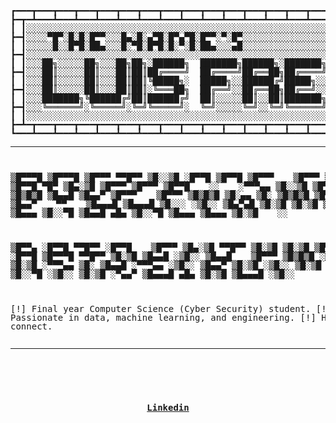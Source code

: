 # 
<pre style="line-height: 1; height: fit-content; overflow-x: hidden;">

┏━━━┳━━━┳━━━┳━━━┳━━━┳━━━┳━━━┳━━━┳━━━┳━━━┳━━━┳━━━┳━━━┳━━━┳━━━┳━━━┳━━━┳━━━┳━━━┳━━━┳━━━┳━━━┳━━━┳━━━┳━━━┳━━━┳━━━┓
┣━┳━┻━━━┻━━━┻━━━┻━━━┻━━━┻━━━┻━━━┻━━━┻━━━┻━━━┻━━━┻━━━┻━━━┻━━━┻━━━┻━━━┻━━━┻━━━┻━━━┻━━━┻━━━┻━━━┻━━━┻━━━┻━━━┻━┳━┫
┃ ┃░░░░░░░░░░░░░░░░░░░░░░░░░░░░░░░░░░░░░░░░░░░░░░░░░░░░░░░░░░░░░░░░░░░░░░░░░░░░░░░░░░░░░░░░░░░░░░░░░░░░░░░┃ ┃
┣━┫░░░░▀█▀░█░█░█▀▀░░░█▄░█░▄▀█░█▀▄▀█░█▀▀░▀░█▀░░░░░░░░░░░░░░░░░░░░░░░░░░░░░░░░░░░░░░░░░░░░░░░░░░░░░░░░░░░░░░┣━┫
┃ ┃░░░░░█░░█▀█░██▄░░░█░▀█░█▀█░█░▀░█░██▄░░░▄█░░░░░░░░░░░░░░░░░░░░░░░░░░░░░░░░░░░░░░░░░░░░░░░░░░░░░░░░░░░░░░┃ ┃
┣━┫░░░░░░░░░░░░░░░░░░░░░░░░░░░░░░░░░░░░░░░░░░░░░░░░░░░░░░░░░░░░░░░░░░░░░░░░░░░░░░░░░░░░░░░░░░░░░░░░░░░░░░░┣━┫
┃ ┃░░░██╗░░░░░██╗░░░██╗██╗░██████╗  ███████╗██████╗░███████╗███╗░░██╗████████╗███████╗███████╗███╗░░██╗░░░┃ ┃
┣━┫░░░██║░░░░░██║░░░██║██║██╔════╝  ██╔════╝██╔══██╗██╔════╝████╗░██║╚══██╔══╝╚════██║██╔════╝████╗░██║░░░┣━┫
┃ ┃░░░██║░░░░░██║░░░██║██║╚█████╗░  █████╗░░██████╔╝█████╗░░██╔██╗██║░░░██║░░░░░███╔═╝█████╗░░██╔██╗██║░░░┃ ┃
┣━┫░░░██║░░░░░██║░░░██║██║░╚═══██╗  ██╔══╝░░██╔══██╗██╔══╝░░██║╚████║░░░██║░░░██╔══╝░░██╔══╝░░██║╚████║░░░┣━┫
┃ ┃░░░███████╗╚██████╔╝██║██████╔╝  ██║░░░░░██║░░██║███████╗██║░╚███║░░░██║░░░███████╗███████╗██║░╚███║░░░┃ ┃
┣━┫░░░╚══════╝░╚═════╝░╚═╝╚═════╝░  ╚═╝░░░░░╚═╝░░╚═╝╚══════╝╚═╝░░╚══╝░░░╚═╝░░░╚══════╝╚══════╝╚═╝░░╚══╝░░░┣━┫
┃ ┃░░░░░░░░░░░░░░░░░░░░░░░░░░░░░░░░░░░░░░░░░░░░░░░░░░░░░░░░░░░░░░░░░░░░░░░░░░░░░░░░░░░░░░░░░░░░░░░░░░░░░░░┃ ┃
┣━┻━┳━━━┳━━━┳━━━┳━━━┳━━━┳━━━┳━━━┳━━━┳━━━┳━━━┳━━━┳━━━┳━━━┳━━━┳━━━┳━━━┳━━━┳━━━┳━━━┳━━━┳━━━┳━━━┳━━━┳━━━┳━━━┳━┻━┫
┗━━━┻━━━┻━━━┻━━━┻━━━┻━━━┻━━━┻━━━┻━━━┻━━━┻━━━┻━━━┻━━━┻━━━┻━━━┻━━━┻━━━┻━━━┻━━━┻━━━┻━━━┻━━━┻━━━┻━━━┻━━━┻━━━┻━━━┛
</pre>
<hr>
<pre style="line-height: 1; height: fit-content; overflow-x: hidden;">

▒█▀▀▀█ ▒█▀▀▀█ ▒█▀▀▀ ▀▀█▀▀ ▒█░░▒█ ░█▀▀█ ▒█▀▀█ ▒█▀▀▀ 　 ▒█▀▀▀ ▒█▄░▒█ ▒█▀▀█ ▀█▀ ▒█▄░▒█ ▒█▀▀▀ ▒█▀▀▀ ▒█▀▀█ 　 ░░ 　 
░▀▀▀▄▄ ▒█░░▒█ ▒█▀▀▀ ░▒█░░ ▒█▒█▒█ ▒█▄▄█ ▒█▄▄▀ ▒█▀▀▀ 　 ▒█▀▀▀ ▒█▒█▒█ ▒█░▄▄ ▒█░ ▒█▒█▒█ ▒█▀▀▀ ▒█▀▀▀ ▒█▄▄▀ 　 ▀▀ 　 
▒█▄▄▄█ ▒█▄▄▄█ ▒█░░░ ░▒█░░ ▒█▄▀▄█ ▒█░▒█ ▒█░▒█ ▒█▄▄▄ 　 ▒█▄▄▄ ▒█░░▀█ ▒█▄▄█ ▄█▄ ▒█░░▀█ ▒█▄▄▄ ▒█▄▄▄ ▒█░▒█ 　 ░░ 　 

▒█▀▀▄ ░█▀▀█ ▀▀█▀▀ ░█▀▀█ 　 ▒█▀▀▀ ▒█▄░▒█ ▀▀█▀▀ ▒█░▒█ ▒█░▒█ ▒█▀▀▀█ ▀█▀ ░█▀▀█ ▒█▀▀▀█ ▀▀█▀▀ 
▒█░▒█ ▒█▄▄█ ░▒█░░ ▒█▄▄█ 　 ▒█▀▀▀ ▒█▒█▒█ ░▒█░░ ▒█▀▀█ ▒█░▒█ ░▀▀▀▄▄ ▒█░ ▒█▄▄█ ░▀▀▀▄▄ ░▒█░░ 
▒█▄▄▀ ▒█░▒█ ░▒█░░ ▒█░▒█ 　 ▒█▄▄▄ ▒█░░▀█ ░▒█░░ ▒█░▒█ ░▀▄▄▀ ▒█▄▄▄█ ▄█▄ ▒█░▒█ ▒█▄▄▄█ ░▒█░░

[!] Final year Computer Science (Cyber Security) student.
[!] Passionate in data, machine learning, and engineering.
[!] Happy to connect.
</pre>
<hr>
<div style="position: relative; width: 100%; height: 10rem;">
<pre style="line-height: 1; width: 100%; height: 100%;">
</pre>
<div style="width: 100%; height: 100%; display: flex; justify-content: center; align-items: center; position: absolute; top: 0;">
<a href="https://www.linkedin.com/in/luisfrentzen/" style="font-family: monospace, monospace;"><b>Linkedin</b></a>
</div>
</div>

